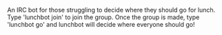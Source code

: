 An IRC bot for those struggling to decide where they should go for lunch.
Type 'lunchbot join' to join the group. Once the group is made, type 'lunchbot go' and lunchbot will
decide where everyone should go!
